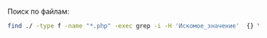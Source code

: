 Поиск по файлам:
```bash
find ./ -type f -name "*.php" -exec grep -i -H 'Искомое_значение'  {} \; | tee -a poisk.log
```
